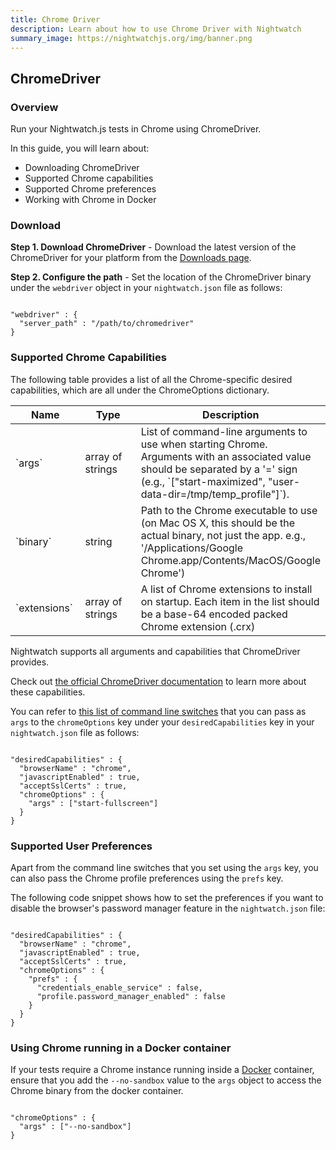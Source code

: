 ```yaml
---
title: Chrome Driver
description: Learn about how to use Chrome Driver with Nightwatch
summary_image: https://nightwatchjs.org/img/banner.png
---
```


<div class="page-header"><h2>ChromeDriver</h2></div>

### Overview
Run your Nightwatch.js tests in Chrome using ChromeDriver.

In this guide, you will learn about:

* Downloading ChromeDriver
* Supported Chrome capabilities
* Supported Chrome preferences
* Working with Chrome in Docker

### Download


**Step 1. Download ChromeDriver** - Download the latest version of the ChromeDriver for your platform from the [Downloads page](http://chromedriver.storage.googleapis.com/index.html).

**Step 2. Configure the path** - Set the location of the ChromeDriver binary under the `webdriver` object in your `nightwatch.json` file as follows:

<pre data-language="javascript"><code class="language-javascript">
"webdriver" : {
  "server_path" : "/path/to/chromedriver"
}
</code></pre>

### Supported Chrome Capabilities

The following table provides a list of all the Chrome-specific desired capabilities, which are all under the ChromeOptions dictionary.

<div class="apimethod">
  <div class="table-responsive">
    <table class="table table-bordered table-striped">
      <thead>
      <tr>
        <th style="width: 100px;">Name</th>
        <th style="width: 100px;">Type</th>
        <th>Description</th>
      </tr>
      </thead>
      <tbody>
      <tr>
        <td>`args`</td>
        <td>array of strings</td>
        <td>List of command-line arguments to use when starting Chrome. Arguments with an associated value should be separated by a '=' sign (e.g., `["start-maximized", "user-data-dir=/tmp/temp_profile"]`).</td> 
      </tr>
      <tr>
        <td>`binary`</td>
        <td>string</td>
        <td>Path to the Chrome executable to use (on Mac OS X, this should be the actual binary, not just the app. e.g., '/Applications/Google Chrome.app/Contents/MacOS/Google Chrome')</td> 
      </tr>
      <tr>    
        <td>`extensions`</td>
        <td>array of strings</td>
        <td>A list of Chrome extensions to install on startup. Each item in the list should be a base-64 encoded packed Chrome extension (.crx)</td> 
      </tr>
      </tbody>
    </table>
  </div>
</div>

Nightwatch supports all arguments and capabilities that ChromeDriver provides.

Check out [the official ChromeDriver documentation](https://sites.google.com/a/chromium.org/chromedriver/capabilities) to learn more about these capabilities.

You can refer to [this list of command line switches](http://peter.sh/experiments/chromium-command-line-switches/) that you can pass as `args` to the `chromeOptions` key under your `desiredCapabilities` key in your `nightwatch.json` file as follows: 

<pre data-language="javascript"><code class="language-javascript">
"desiredCapabilities" : {
  "browserName" : "chrome",
  "javascriptEnabled" : true,
  "acceptSslCerts" : true,
  "chromeOptions" : {
    "args" : ["start-fullscreen"]
  }
}
</code></pre>

### Supported User Preferences

Apart from the command line switches that you set using the `args` key, you can also pass the Chrome profile preferences using the `prefs` key. 

The following code snippet shows how to set the preferences if you want to disable the browser's password manager feature in the `nightwatch.json` file:

<pre data-language="javascript"><code class="language-javascript">
"desiredCapabilities" : {
  "browserName" : "chrome",
  "javascriptEnabled" : true,
  "acceptSslCerts" : true,
  "chromeOptions" : {
    "prefs" : {
      "credentials_enable_service" : false,
      "profile.password_manager_enabled" : false
    }
  }
}
</code></pre>

### Using Chrome running in a Docker container
If your tests require a Chrome instance running inside a [Docker](https://www.docker.com/) container, ensure that you add the `--no-sandbox` value to the `args` object to access the Chrome binary from the docker container. 
<pre data-language="javascript"><code class="language-javascript">
"chromeOptions" : {
  "args" : ["--no-sandbox"]
} 
</code></pre>
